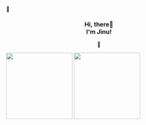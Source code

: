 <center>
  ### Hi, there👋<br> I'm Jinu!</h1>
</center>

<!--
**JinuSpace/JinuSpace** is a ✨ _special_ ✨ repository because its `README.md` (this file) appears on your GitHub profile.

Here are some ideas to get you started:

- 🔭 I’m currently working on ...
- 🌱 I’m currently learning ...
- 👯 I’m looking to collaborate on ...
- 🤔 I’m looking for help with ...
- 💬 Ask me about ...
- 📫 How to reach me: ...
- 😄 Pronouns: ...
- ⚡ Fun fact: ...
-->

<span>
  <img src="https://github-readme-stats.vercel.app/api/top-langs/?username=JinuSpace&layout=compact&theme=dark" height="180em" />
</span>
<span>
  <img src="https://github-readme-stats.vercel.app/api?username=JinuSpace&theme=dark&show_icons=true&custom_title=Anurag's%20GitHub%20Stats&hide_title=true" height="180em" />
</span>
